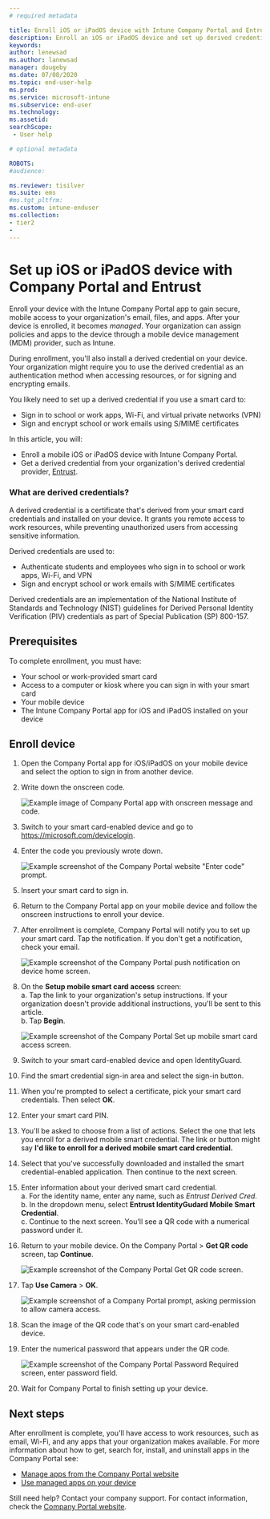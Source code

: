 ```yaml
---
# required metadata

title: Enroll iOS or iPadOS device with Intune Company Portal and Entrust  
description: Enroll an iOS or iPadOS device and set up derived credential authentication with Entrust.
keywords:
author: lenewsad
ms.author: lanewsad
manager: dougeby
ms.date: 07/08/2020
ms.topic: end-user-help
ms.prod:
ms.service: microsoft-intune
ms.subservice: end-user
ms.technology:
ms.assetid: 
searchScope:
 - User help

# optional metadata

ROBOTS:  
#audience:

ms.reviewer: tisilver
ms.suite: ems
#ms.tgt_pltfrm:
ms.custom: intune-enduser
ms.collection:
- tier2
- 
---
```



# Set up iOS or iPadOS device with Company Portal and Entrust

Enroll your device with the Intune Company Portal app to gain secure, mobile access to your organization's email, files, and apps. After your device is enrolled, it becomes *managed*. Your organization can assign policies and apps to the device through a mobile device management (MDM) provider, such as Intune.  

During enrollment, you'll also install a derived credential on your device. Your organization might require you to use the derived credential as an authentication method when accessing resources, or for signing and encrypting emails. 

You likely need to set up a derived credential if you use a smart card to:  

* Sign in to school or work apps, Wi-Fi, and virtual private networks (VPN)
* Sign and encrypt school or work emails using S/MIME certificates  

In this article, you will:  

   * Enroll a mobile iOS or iPadOS device with Intune Company Portal.  
   * Get a derived credential from your organization's derived credential provider, [Entrust](https://www.entrust.com/).  

### What are derived credentials?  
A derived credential is a certificate that's derived from your smart card credentials and installed on your device. It grants you remote access to work resources, while preventing unauthorized users from accessing sensitive information.  

Derived credentials are used to: 
* Authenticate students and employees who sign in to school or work apps, Wi-Fi, and VPN
* Sign and encrypt school or work emails with S/MIME certificates

Derived credentials are an implementation of the National Institute of Standards and Technology (NIST) guidelines for Derived Personal Identity Verification (PIV) credentials as part of Special Publication (SP) 800-157.  

## Prerequisites

 To complete enrollment, you must have:

* Your school or work-provided smart card
* Access to a computer or kiosk where you can sign in with your smart card
* Your mobile device
* The Intune Company Portal app for iOS and iPadOS installed on your device  


## Enroll device  
1. Open the Company Portal app for iOS/iPadOS on your mobile device and select the option to sign in from another device.  

2. Write down the onscreen code.  

    ![Example image of Company Portal app with onscreen message and code.](./media/copy-code-intercede.png)   

3. Switch to your smart card-enabled device and go to https://microsoft.com/devicelogin. 
4. Enter the code you previously wrote down.  

    ![Example screenshot of the Company Portal website "Enter code" prompt.](./media/enter-code-intercede.png)   

5. Insert your smart card to sign in.   
6. Return to the Company Portal app on your mobile device and follow the onscreen instructions to enroll your device.  
7. After enrollment is complete, Company Portal will notify you to set up your smart card. Tap the notification. If you don't get a notification, check your email.   

    ![Example screenshot of the Company Portal push notification on device home screen.](./media/action-required-in-app-intercede.png)  

8. On the **Setup mobile smart card access** screen:   
    a. Tap the link to your organization's setup instructions. If your organization doesn't provide additional instructions, you'll be sent to this article.  
    b. Tap **Begin**.  

    ![Example screenshot of the Company Portal Set up mobile smart card access screen.](./media/smart-card-info-intercede.png)

9. Switch to your smart card-enabled device and open IdentityGuard. 
10. Find the smart credential sign-in area and select the sign-in button.  
11. When you're prompted to select a certificate, pick your smart card credentials. Then select **OK**. 
12. Enter your smart card PIN.  
13. You'll be asked to choose from a list of actions. Select the one that lets you enroll for a derived mobile smart credential. The link or button might say **I'd like to enroll for a derived mobile smart card credential.**  
14. Select that you've successfully downloaded and installed the smart credential-enabled application. Then continue to the next screen.   
15. Enter information about your derived smart card credential.  
    a. For the identity name, enter any name, such as *Entrust Derived Cred*.  
    b. In the dropdown menu, select **Entrust IdentityGudard Mobile Smart Credential**.  
    c. Continue to the next screen. You'll see a QR code with a numerical password under it.  

16. Return to your mobile device. On the Company Portal > **Get QR code** screen, tap **Continue**. 

    ![Example screenshot of the Company Portal Get QR code screen.](./media/get-qr-code-intercede.png)  
17. Tap **Use Camera** > **OK**.  

    ![Example screenshot of a Company Portal prompt, asking permission to allow camera access.](./media/allow-cp-camera-access-intercede.png)  
18. Scan the image of the QR code that's on your smart card-enabled device.  
19. Enter the numerical password that appears under the QR code.  

    ![Example screenshot of the Company Portal Password Required screen, enter password field.](./media/enter-password-derived-credentials.png)   

20. Wait for Company Portal to finish setting up your device.  


## Next steps  
After enrollment is complete, you'll have access to work resources, such as email, Wi-Fi, and any apps that your organization makes available. For more information about how to get, search for, install, and uninstall apps in the Company Portal see:

* [Manage apps from the Company Portal website](manage-apps-cpweb.md)  
* [Use managed apps on your device](use-managed-apps-on-your-device-ios.md)  

Still need help? Contact your company support. For contact information, check the [Company Portal website](https://go.microsoft.com/fwlink/?linkid=2010980).  
